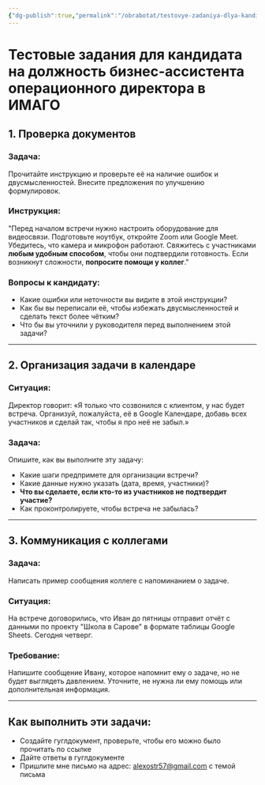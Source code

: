 ```yaml
---
{"dg-publish":true,"permalink":"/obrabotat/testovye-zadaniya-dlya-kandidata-na-dolzhnost-biznes-assistenta-operaczionnogo-direktora-v-imago/"}
---
```




# Тестовые задания для кандидата на должность бизнес-ассистента операционного директора в ИМАГО

## 1. Проверка документов

### Задача:

Прочитайте инструкцию и проверьте её на наличие ошибок и двусмысленностей. Внесите предложения по улучшению формулировок.

### Инструкция:

"Перед началом встречи нужно настроить оборудование для видеосвязи. Подготовьте ноутбук, откройте Zoom или Google Meet. Убедитесь, что камера и микрофон работают. Свяжитесь с участниками **любым удобным способом**, чтобы они подтвердили готовность. Если возникнут сложности, **попросите помощи у коллег**."

### Вопросы к кандидату:

- Какие ошибки или неточности вы видите в этой инструкции?
- Как бы вы переписали её, чтобы избежать двусмысленностей и сделать текст более чётким?
- Что бы вы уточнили у руководителя перед выполнением этой задачи?
---

## 2. Организация задачи в календаре

### Ситуация:

Директор говорит: «Я только что созвонился с клиентом, у нас будет встреча. Организуй, пожалуйста, её в Google Календаре, добавь всех участников и сделай так, чтобы я про неё не забыл.»

### Задача:

Опишите, как вы выполните эту задачу:

- Какие шаги предпримете для организации встречи?
- Какие данные нужно указать (дата, время, участники)?
- **Что вы сделаете, если кто-то из участников не подтвердит участие?**
- Как проконтролируете, чтобы встреча не забылась?

---

## 3. Коммуникация с коллегами

### Задача:

Написать пример сообщения коллеге с напоминанием о задаче.

### Ситуация:

На встрече договорились, что Иван до пятницы отправит отчёт с данными по проекту "Школа в Сарове" в формате таблицы Google Sheets. Сегодня четверг.

### Требование:

Напишите сообщение Ивану, которое напомнит ему о задаче, но не будет выглядеть давлением. Уточните, не нужна ли ему помощь или дополнительная информация.


---

## Как выполнить эти задачи:
- Создайте гуглдокумент, проверьте, чтобы его можно было прочитать по ссылке
- Дайте ответы в гуглдокументе
- Пришлите мне письмо на адрес: alexostr57@gmail.com с темой письма